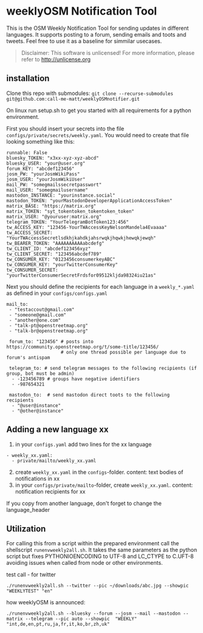 

# weeklyOSM Notification Tool
This is the OSM Weekly Notification Tool for sending updates in different languages. It supports posting to a forum,
sending emails and toots and tweets. Feel free to use it as a baseline for simmilar usecases.


> Disclaimer:
> This software is unlicensed! For more information, please refer to <http://unlicense.org>

## installation

Clone this repo with submodules: `git clone --recurse-submodules git@github.com:call-me-matt/weeklyOSMnotifier.git`

On linux run setup.sh to get you started with all requirements for a python environment. 

First you should insert your secrets into the file `configs/private/secrets/weekly.yaml`.
You would need to create that file looking something like this:

```
runnable: False
bluesky_TOKEN: "x3xx-xyz-xyz-abcd"
bluesky_USER: "your@user.org"
forum_KEY: "abcdef123456"
josm_PW: "yourJosmWikiPass"
josm_USER: "yourJosmWikiUser"
mail_PW: "somegmailssecretpasswort"
mail_USER: "somegmailusername"
mastodon_INSTANCE: "yourinstance.social"
mastodon_TOKEN: "yourMastodonDeveloperApplicationAccessToken"
matrix_BASE: "https://matrix.org"
matrix_TOKEN: "syt_tokentoken_tokentoken_token"
matrix_USER: "@youruser:matrix.org"
telegram_TOKEN: "YourTelegramBotToken123:456"
tw_ACCESS_KEY: "123456-YourTWAccessKeyNelsonMandela4Evaaaa"
tw_ACCESS_SECRET: "YourTWAccessSecretlsdkhjkahdkjahsrwqkjhqwkjhewqkjewqh"
tw_BEARER_TOKEN: "AAAAAAAAAAabcdefg"
tw_CLIENT_ID: "abcdef123456xyz"
tw_CLIENT_SECRET: "123456abcdef789"
tw_CONSUMER_KEY: "0123456consumerkeyABC"
tw_CONSUMER_KEY: "yourTwitterConsumerKey"
tw_CONSUMER_SECRET: "yourTwitterConsumerSecretFrdsfor09512kljda98324iu21as"
```

Next you should define the recipients for each language in a `weekly_*.yaml` as defined in your `configs/configs.yaml`

```
mail_to: 
 - "testaccout@gmail.com"
 - "someone@gmail.com"
 - "another@one.com"
 - "talk-pt@openstreetmap.org"
 - "talk-br@openstreetmap.org"

 forum_to: "123456" # posts into https://community.openstreetmap.org/t/some-title/123456/
                    # only one thread possible per language due to forum's antispam

 telegram_to: # send telegram messages to the following recipients (if group, bot must be admin)
  - -123456789 # groups have negative identifiers
  - -987654321
 
 mastodon_to:  # send mastodon direct toots to the following recipients
  - "@user@instance"
  - "@other@instance"

```
## Adding a new language xx 

1. in your `configs.yaml` add two lines for the xx language
```
- weekly_xx.yaml:
  - private/mailto/weekly_xx.yaml
```
2. create `weekly_xx.yaml` in the `configs`-folder. content: text bodies of notifications in xx
3. in your `configs/private/mailto`-folder, create `weekly_xx.yaml`. content: notification recipients for xx

If you copy from another language, don't forget to change the language_header

## Utilization

For calling this from a script within the prepared environment call the shellscript `runenvweekly2all.sh`.
It takes the same parameters as the python script but fixes PYTHONIOENCODING to UTF-8 and LC_CTYPE to C.UFT-8 avoiding issues when called from node or other environments.


test call - for twitter
```
./runenvweekly2all.sh --twitter --pic ~/downloads/abc.jpg --showpic  "WEEKLYTEST" "en"
```

how weeklyOSM is announced:
```
./runenvweekly2all.sh --bluesky --forum --josm --mail --mastodon --matrix --telegram --pic auto --showpic  "WEEKLY" "int,de,en,pt,ru,ja,fr,it,ko,br,zh,uk"
```
